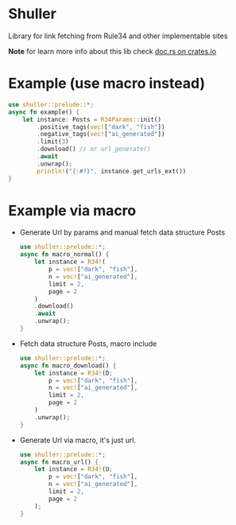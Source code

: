 # Shuller

Library for link fetching from Rule34 and other implementable sites

**Note** for learn more info about this lib check [doc.rs on crates.io](https://crates.io/crates/shuller)

# Example __**(use macro instead)**__
```rust
use shuller::prelude::*;
async fn example() {
    let instance: Posts = R34Params::init()
        .positive_tags(vec!["dark", "fish"])
        .negative_tags(vec!["ai_generated"])
        .limit(3)
        .download() // or url_generate()
        .await
        .unwrap();
        println!("{:#?}", instance.get_urls_ext())
}
```
# Example via macro
  * Generate Url by params and manual fetch data structure Posts
    ```rust
    use shuller::prelude::*;
    async fn macro_normal() {
        let instance = R34!(
            p = vec!["dark", "fish"],
            n = vec!["ai_generated"],
            limit = 2,
            page = 2
        )
        .download()
        .await
        .unwrap();
    }
    ```
  * Fetch data structure Posts, macro include
    ```rust
    use shuller::prelude::*;
    async fn macro_download() {
        let instance = R34!(D;
            p = vec!["dark", "fish"],
            n = vec!["ai_generated"],
            limit = 2,
            page = 2
        )
        .unwrap();
    }
    ```
  * Generate Url via macro, it's just url.
    ```rust
    use shuller::prelude::*;
    async fn macro_url() {
        let instance = R34!(U;
            p = vec!["dark", "fish"],
            n = vec!["ai_generated"],
            limit = 2,
            page = 2
        );
    }
    ```
